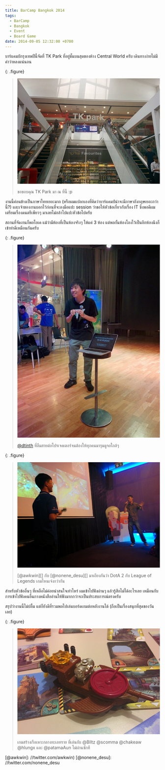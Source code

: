 ```yaml
---
title: BarCamp Bangkok 2014
tags:
  - BarCamp
  - Bangkok
  - Event
  - Board Game
date: 2014-09-05 12:32:00 +0700
---
```


บาร์แคมป์กรุงเทพปีนี้จัดที่ TK Park ที่อยู่ชั้นบนสุดของห้าง Central World ครับ เดินทางง่ายไม่มีคำว่าหลงแน่นอน

{: .figure}
> ![](/images/event/barcamp-bkk-2014/tk-park.jpg)
>
> ขอขอบคุณ TK Park มา ณ ที่นี้ :p

งานนี้ค่อนข้างเป็นภาษาไทยเยอะมาก (หรือผมแปลกเองที่คิดว่าบาร์แคมป์น่าจะมีภาษาอังกฤษเยอะกว่านี้?) และเจ้าของงานบอกไว้ก่อนที่จะลงมือแปะ session ว่าขอให้หัวข้อเกี่ยวกับเรื่อง IT ซึ่งพอดีผมเตรียมเรื่องดนตรีเพียวๆ มาเลยไม่กล้าไปแปะหัวข้อไปครับ

สถานที่จัดงานก็พอโอเค แม้ว่ามีห้องที่เป็นห้องจริงๆ ให้แค่ 3 ห้อง แต่พอกั้นห้องโถงไว้เป็นอีกห้องนึงก็เข้าท่าดีเหมือนกันครับ

{: .figure}
> ![](/images/event/barcamp-bkk-2014/no-projector.jpg)
>
> [@dtinth][] ที่ลืมสายต่อโปรเจคเตอร์จนต้องให้ทุกคนมารุมดูจอใกล้ๆ

{: .figure}
> ![](/images/event/barcamp-bkk-2014/dota-lol.jpg)
>
> [@awkwin][] กับ [@nonene_desu][] มาเถียงกันว่า DotA 2 กับ League of Legends เกมไหนเจ๋งกว่ากัน

สำหรับหัวข้ออื่นๆ ที่เหลือไม่ค่อยน่าสนใจเท่าไหร่ ผมเข้าไปฟังผ่านๆ แล้วรู้สึกไม่ได้อะไรเลย เหมือนกับการเข้าไปฟังคนอื่นกางหนังสืออ่านให้ฟังมากกว่าจะเป็นประสบการณ์ตรงครับ

สรุปว่างานนี้ไม่ปลื้ม แต่ก็ยังดีที่รวมพลไปเล่นบอร์ดเกมต่อหลังงานได้ (ถือเป็นเรื่องสนุกที่สุดของวันเลย)

{: .figure}
> ![](/images/event/barcamp-bkk-2014/forbidden-desert.jpg)
>
> เกมสร้างเรือเหาะกลางทะเลทราย ที่เล่นกับ @Blltz @scomma @chakeaw @hlungx และ @patamaAun ไม่ผ่านซักที


[@dtinth]: //twitter.com/dtinth
[@awkwin]: //twitter.com/awkwin)
[@nonene_desu]: //twitter.com/nonene_desu
